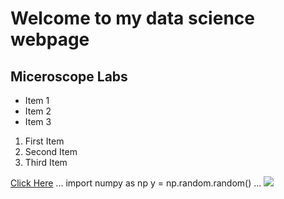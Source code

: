 # Welcome to my data science webpage

## Miceroscope Labs
- Item 1
- Item 2
- Item 3

1.  First Item 
2.  Second Item 
3.  Third Item 

[Click Here](https://mpcrlab.com)
...
import numpy as np
y = np.random.random()
...
<img src="https://th.bing.com/th/id/OIP.eWpR9rZc8Q8eO6lik4_FwAHaET?w=291&h=180&c=7&r=0&o=5&dpr=1.3&pid=1.7">
